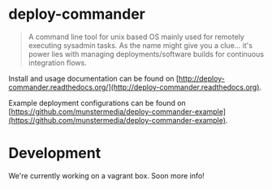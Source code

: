 # deploy-commander

> A command line tool for unix based OS mainly used for remotely executing sysadmin tasks.
As the name might give you a clue... it's power lies with managing deployments/software builds for continuous integration flows.


Install and usage documentation can be found on [http://deploy-commander.readthedocs.org/](http://deploy-commander.readthedocs.org).

Example deployment configurations can be found on [https://github.com/munstermedia/deploy-commander-example](https://github.com/munstermedia/deploy-commander-example).


# Development

We're currently working on a vagrant box.
Soon more info!
